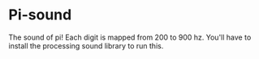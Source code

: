 # Pi-sound
The sound of pi! Each digit is mapped from 200 to 900 hz.
You'll have to install the processing sound library to run this.
